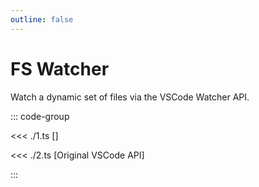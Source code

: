 ```yaml
---
outline: false
---
```


# FS Watcher

Watch a dynamic set of files via the VSCode Watcher API.

<ExampleFunctions :fns="[
  'useFsWatcher',
  'useCommands',
]" />

::: code-group

<<< ./1.ts [<ReactiveVscode2 />]

<<< ./2.ts [Original VSCode API]

:::

